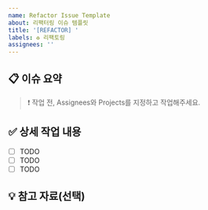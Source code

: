 ```yaml
---
name: Refactor Issue Template
about: 리팩터링 이슈 템플릿
title: '[REFACTOR] '
labels: ♻️ 리팩토링
assignees: ''
---
```


## 📋 이슈 요약

> ❗️ 작업 전, Assignees와 Projects를 지정하고 작업해주세요.

## ✅ 상세 작업 내용

- [ ] TODO
- [ ] TODO
- [ ] TODO

## 💡 참고 자료(선택)
